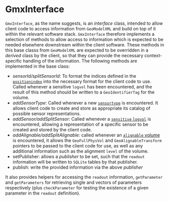 # GmxInterface

`GmxInterface`, as the name suggests, is an *interface* class, intended to allow client code to access information from `GeoModelXML` and build on top of it within the relevant software stack. `GmxInterface` therefore implements a selection of methods to allow access to information which is expected to be needed elsewhere downstream within the client software. These methods in this base classs from `GeoModelXML` are expected to be overridden in a *derived* class by the client, so that they can provide the necessary context-specific handling of the information. The following methods are implemented in the base class:

- *sensorId/splitSensorId*: To format the indices defined in the [`positionindex`](../../readout/#identifying-sensitive-volumes) into the necessary format for the client code to use. Called whenever a sensitive `logvol` has been encountered, and the result of this method should be written to a `GeoIdentifierTag` for the volume. 
- *addSensorType*: Called whenever a new [`sensortype`](../../readout/#making-volumes-sensitive) is encountered. It allows client code to create and store as appropriate its catalog of possible sensor representations.
- *addSensor/addSplitSensor*: Called whenever a [`sensitive` `logvol`](../../readout/#making-volumes-sensitive) is encountered, allowing a representation of a specific sensor to be created and stored by the client code. 
- *addAlignable/addSplitAlignable:* called whenever an [`alignable` volume](../../alignment/#making-volumes-alignable) is encountered, it allows the `GeoFullPhysVol` and `GeoAlignableTransform` pointers to be passed to the client code for use, as well as any additional information such as the alignment `level` of the volume.
- setPublisher: allows a *publisher* to be set, such that the `readout` information will be written to `SQLite` tables by that publisher.
- publish: write the provided information via the above *publisher*

It also provides helpers for accessing the `readout` information, `getParameter` and `getParameters` for retrieving single and vectors of parameters respectively (plus `checkParameter` for testing the existence of a given parameter in the `readout` definition).



